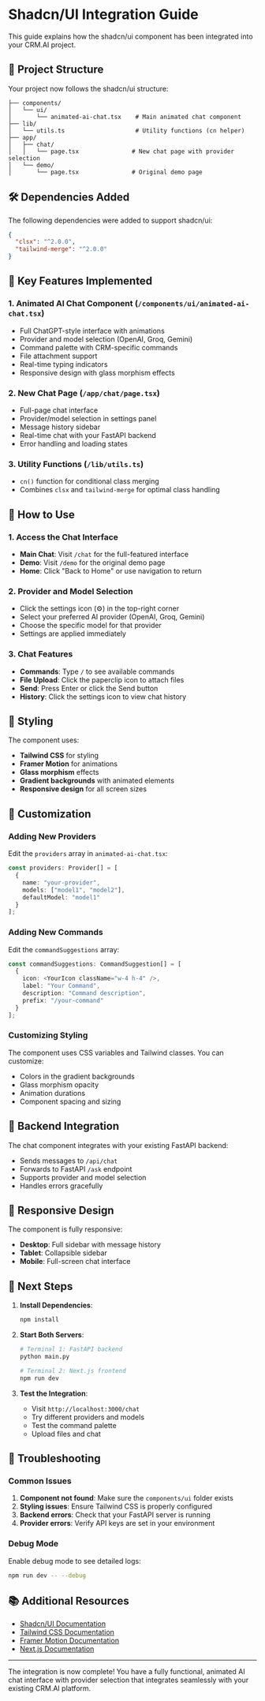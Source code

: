 # Shadcn/UI Integration Guide

This guide explains how the shadcn/ui component has been integrated into your CRM.AI project.

## 📁 Project Structure

Your project now follows the shadcn/ui structure:

```
├── components/
│   └── ui/
│       └── animated-ai-chat.tsx    # Main animated chat component
├── lib/
│   └── utils.ts                    # Utility functions (cn helper)
├── app/
│   ├── chat/
│   │   └── page.tsx               # New chat page with provider selection
│   └── demo/
│       └── page.tsx               # Original demo page
```

## 🛠️ Dependencies Added

The following dependencies were added to support shadcn/ui:

```json
{
  "clsx": "^2.0.0",
  "tailwind-merge": "^2.0.0"
}
```

## 🎯 Key Features Implemented

### 1. **Animated AI Chat Component** (`/components/ui/animated-ai-chat.tsx`)
- Full ChatGPT-style interface with animations
- Provider and model selection (OpenAI, Groq, Gemini)
- Command palette with CRM-specific commands
- File attachment support
- Real-time typing indicators
- Responsive design with glass morphism effects

### 2. **New Chat Page** (`/app/chat/page.tsx`)
- Full-page chat interface
- Provider/model selection in settings panel
- Message history sidebar
- Real-time chat with your FastAPI backend
- Error handling and loading states

### 3. **Utility Functions** (`/lib/utils.ts`)
- `cn()` function for conditional class merging
- Combines `clsx` and `tailwind-merge` for optimal class handling

## 🚀 How to Use

### 1. **Access the Chat Interface**
- **Main Chat**: Visit `/chat` for the full-featured interface
- **Demo**: Visit `/demo` for the original demo page
- **Home**: Click "Back to Home" or use navigation to return

### 2. **Provider and Model Selection**
- Click the settings icon (⚙️) in the top-right corner
- Select your preferred AI provider (OpenAI, Groq, Gemini)
- Choose the specific model for that provider
- Settings are applied immediately

### 3. **Chat Features**
- **Commands**: Type `/` to see available commands
- **File Upload**: Click the paperclip icon to attach files
- **Send**: Press Enter or click the Send button
- **History**: Click the settings icon to view chat history

## 🎨 Styling

The component uses:
- **Tailwind CSS** for styling
- **Framer Motion** for animations
- **Glass morphism** effects
- **Gradient backgrounds** with animated elements
- **Responsive design** for all screen sizes

## 🔧 Customization

### Adding New Providers
Edit the `providers` array in `animated-ai-chat.tsx`:

```typescript
const providers: Provider[] = [
  {
    name: "your-provider",
    models: ["model1", "model2"],
    defaultModel: "model1"
  }
];
```

### Adding New Commands
Edit the `commandSuggestions` array:

```typescript
const commandSuggestions: CommandSuggestion[] = [
  {
    icon: <YourIcon className="w-4 h-4" />,
    label: "Your Command",
    description: "Command description",
    prefix: "/your-command"
  }
];
```

### Customizing Styling
The component uses CSS variables and Tailwind classes. You can customize:
- Colors in the gradient backgrounds
- Glass morphism opacity
- Animation durations
- Component spacing and sizing

## 🔗 Backend Integration

The chat component integrates with your existing FastAPI backend:
- Sends messages to `/api/chat`
- Forwards to FastAPI `/ask` endpoint
- Supports provider and model selection
- Handles errors gracefully

## 📱 Responsive Design

The component is fully responsive:
- **Desktop**: Full sidebar with message history
- **Tablet**: Collapsible sidebar
- **Mobile**: Full-screen chat interface

## 🎯 Next Steps

1. **Install Dependencies**:
   ```bash
   npm install
   ```

2. **Start Both Servers**:
   ```bash
   # Terminal 1: FastAPI backend
   python main.py
   
   # Terminal 2: Next.js frontend
   npm run dev
   ```

3. **Test the Integration**:
   - Visit `http://localhost:3000/chat`
   - Try different providers and models
   - Test the command palette
   - Upload files and chat

## 🐛 Troubleshooting

### Common Issues

1. **Component not found**: Make sure the `components/ui` folder exists
2. **Styling issues**: Ensure Tailwind CSS is properly configured
3. **Backend errors**: Check that your FastAPI server is running
4. **Provider errors**: Verify API keys are set in your environment

### Debug Mode

Enable debug mode to see detailed logs:
```bash
npm run dev -- --debug
```

## 📚 Additional Resources

- [Shadcn/UI Documentation](https://ui.shadcn.com/)
- [Tailwind CSS Documentation](https://tailwindcss.com/docs)
- [Framer Motion Documentation](https://www.framer.com/motion/)
- [Next.js Documentation](https://nextjs.org/docs)

---

The integration is now complete! You have a fully functional, animated AI chat interface with provider selection that integrates seamlessly with your existing CRM.AI platform.
